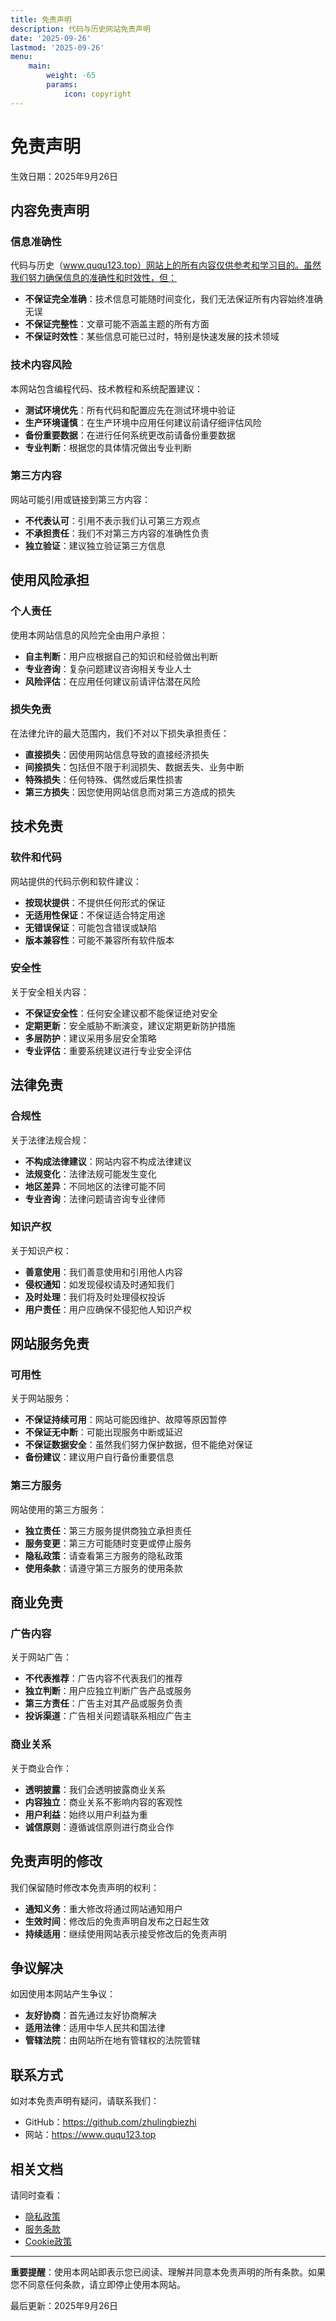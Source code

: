 ```yaml
---
title: 免责声明
description: 代码与历史网站免责声明
date: '2025-09-26'
lastmod: '2025-09-26'
menu:
    main: 
        weight: -65
        params:
            icon: copyright
---
```


# 免责声明

生效日期：2025年9月26日

## 内容免责声明

### 信息准确性
代码与历史（www.ququ123.top）网站上的所有内容仅供参考和学习目的。虽然我们努力确保信息的准确性和时效性，但：

- **不保证完全准确**：技术信息可能随时间变化，我们无法保证所有内容始终准确无误
- **不保证完整性**：文章可能不涵盖主题的所有方面
- **不保证时效性**：某些信息可能已过时，特别是快速发展的技术领域

### 技术内容风险
本网站包含编程代码、技术教程和系统配置建议：

- **测试环境优先**：所有代码和配置应先在测试环境中验证
- **生产环境谨慎**：在生产环境中应用任何建议前请仔细评估风险
- **备份重要数据**：在进行任何系统更改前请备份重要数据
- **专业判断**：根据您的具体情况做出专业判断

### 第三方内容
网站可能引用或链接到第三方内容：

- **不代表认可**：引用不表示我们认可第三方观点
- **不承担责任**：我们不对第三方内容的准确性负责
- **独立验证**：建议独立验证第三方信息

## 使用风险承担

### 个人责任
使用本网站信息的风险完全由用户承担：

- **自主判断**：用户应根据自己的知识和经验做出判断
- **专业咨询**：复杂问题建议咨询相关专业人士
- **风险评估**：在应用任何建议前请评估潜在风险

### 损失免责
在法律允许的最大范围内，我们不对以下损失承担责任：

- **直接损失**：因使用网站信息导致的直接经济损失
- **间接损失**：包括但不限于利润损失、数据丢失、业务中断
- **特殊损失**：任何特殊、偶然或后果性损害
- **第三方损失**：因您使用网站信息而对第三方造成的损失

## 技术免责

### 软件和代码
网站提供的代码示例和软件建议：

- **按现状提供**：不提供任何形式的保证
- **无适用性保证**：不保证适合特定用途
- **无错误保证**：可能包含错误或缺陷
- **版本兼容性**：可能不兼容所有软件版本

### 安全性
关于安全相关内容：

- **不保证安全性**：任何安全建议都不能保证绝对安全
- **定期更新**：安全威胁不断演变，建议定期更新防护措施
- **多层防护**：建议采用多层安全策略
- **专业评估**：重要系统建议进行专业安全评估

## 法律免责

### 合规性
关于法律法规合规：

- **不构成法律建议**：网站内容不构成法律建议
- **法规变化**：法律法规可能发生变化
- **地区差异**：不同地区的法律可能不同
- **专业咨询**：法律问题请咨询专业律师

### 知识产权
关于知识产权：

- **善意使用**：我们善意使用和引用他人内容
- **侵权通知**：如发现侵权请及时通知我们
- **及时处理**：我们将及时处理侵权投诉
- **用户责任**：用户应确保不侵犯他人知识产权

## 网站服务免责

### 可用性
关于网站服务：

- **不保证持续可用**：网站可能因维护、故障等原因暂停
- **不保证无中断**：可能出现服务中断或延迟
- **不保证数据安全**：虽然我们努力保护数据，但不能绝对保证
- **备份建议**：建议用户自行备份重要信息

### 第三方服务
网站使用的第三方服务：

- **独立责任**：第三方服务提供商独立承担责任
- **服务变更**：第三方可能随时变更或停止服务
- **隐私政策**：请查看第三方服务的隐私政策
- **使用条款**：请遵守第三方服务的使用条款

## 商业免责

### 广告内容
关于网站广告：

- **不代表推荐**：广告内容不代表我们的推荐
- **独立判断**：用户应独立判断广告产品或服务
- **第三方责任**：广告主对其产品或服务负责
- **投诉渠道**：广告相关问题请联系相应广告主

### 商业关系
关于商业合作：

- **透明披露**：我们会透明披露商业关系
- **内容独立**：商业关系不影响内容的客观性
- **用户利益**：始终以用户利益为重
- **诚信原则**：遵循诚信原则进行商业合作

## 免责声明的修改

我们保留随时修改本免责声明的权利：

- **通知义务**：重大修改将通过网站通知用户
- **生效时间**：修改后的免责声明自发布之日起生效
- **持续适用**：继续使用网站表示接受修改后的免责声明

## 争议解决

如因使用本网站产生争议：

- **友好协商**：首先通过友好协商解决
- **适用法律**：适用中华人民共和国法律
- **管辖法院**：由网站所在地有管辖权的法院管辖

## 联系方式

如对本免责声明有疑问，请联系我们：

- GitHub：https://github.com/zhulingbiezhi
- 网站：https://www.ququ123.top

## 相关文档

请同时查看：
- [隐私政策](/privacy/)
- [服务条款](/terms/)
- [Cookie政策](/cookies/)

---

**重要提醒**：使用本网站即表示您已阅读、理解并同意本免责声明的所有条款。如果您不同意任何条款，请立即停止使用本网站。

最后更新：2025年9月26日
